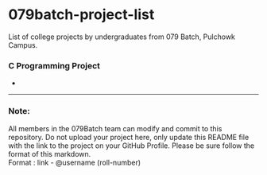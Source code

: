 # 079batch-project-list
List of college projects by undergraduates from 079 Batch, Pulchowk Campus.

### C Programming Project

-
---

### Note:

All members in the 079Batch team can modify and commit to this repository. Do not upload your project here, only update this README file with the link to the project on your GitHub Profile. Please be sure follow the format of this markdown.\
Format : link - @username (roll-number)
